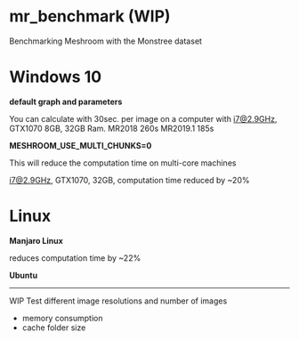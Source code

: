 # mr_benchmark (WIP)

Benchmarking Meshroom with the Monstree dataset

# Windows 10

**default graph and parameters**

You can calculate with 30sec. per image on a computer with i7@2.9GHz, GTX1070 8GB, 32GB Ram.
MR2018 260s
MR2019.1 185s


**MESHROOM_USE_MULTI_CHUNKS=0**

This will reduce the computation time on multi-core machines

i7@2.9GHz, GTX1070, 32GB, computation time reduced by ~20%


# Linux

**Manjaro Linux**

reduces computation time by ~22%

**Ubuntu**



---
WIP Test different image resolutions and number of images
- memory consumption
- cache folder size
